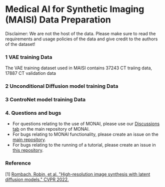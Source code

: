 # Medical AI for Synthetic Imaging (MAISI) Data Preparation

Disclaimer: We are not the host of the data. Please make sure to read the requirements and usage policies of the data and give credit to the authors of the dataset!

### 1 VAE training Data
The VAE training dataset used in MAISI contains 37243 CT traiing data, 17887 CT validation data

### 2 Unconditional Diffusion model training Data
### 3 ControNet model training Data

### 4. Questions and bugs

- For questions relating to the use of MONAI, please use our [Discussions tab](https://github.com/Project-MONAI/MONAI/discussions) on the main repository of MONAI.
- For bugs relating to MONAI functionality, please create an issue on the [main repository](https://github.com/Project-MONAI/MONAI/issues).
- For bugs relating to the running of a tutorial, please create an issue in [this repository](https://github.com/Project-MONAI/Tutorials/issues).

### Reference
[1] [Rombach, Robin, et al. "High-resolution image synthesis with latent diffusion models." CVPR 2022.](https://openaccess.thecvf.com/content/CVPR2022/papers/Rombach_High-Resolution_Image_Synthesis_With_Latent_Diffusion_Models_CVPR_2022_paper.pdf)
